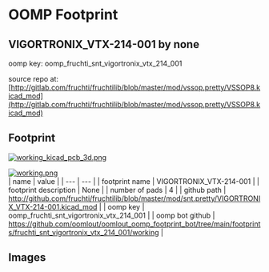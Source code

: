 # OOMP Footprint  
## VIGORTRONIX_VTX-214-001  by none  
  
oomp key: oomp_fruchti_snt_vigortronix_vtx_214_001  
  
source repo at: [http://gitlab.com/fruchti/fruchtilib/blob/master/mod/vssop.pretty/VSSOP8.kicad_mod](http://gitlab.com/fruchti/fruchtilib/blob/master/mod/vssop.pretty/VSSOP8.kicad_mod)  
## Footprint  
  
[![working_kicad_pcb_3d.png](working_kicad_pcb_3d_600.png)](working_kicad_pcb_3d.png)  
  
[![working.png](working_600.png)](working.png)  
| name | value | 
| --- | --- | 
| footprint name | VIGORTRONIX_VTX-214-001 | 
| footprint description | None | 
| number of pads | 4 | 
| github path | http://github.com/fruchti/fruchtilib/blob/master/mod/snt.pretty/VIGORTRONIX_VTX-214-001.kicad_mod | 
| oomp key | oomp_fruchti_snt_vigortronix_vtx_214_001 | 
| oomp bot github | https://github.com/oomlout/oomlout_oomp_footprint_bot/tree/main/footprints/fruchti_snt_vigortronix_vtx_214_001/working | 
## Images  
